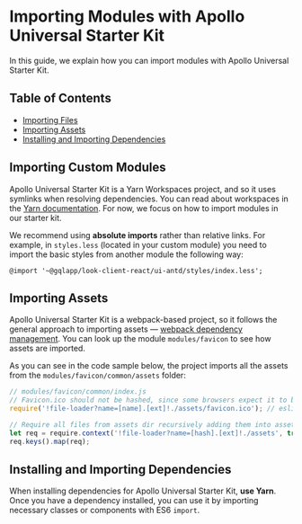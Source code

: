 # Importing Modules with Apollo Universal Starter Kit

In this guide, we explain how you can import modules with Apollo Universal Starter Kit.

## Table of Contents

* [Importing Files](#importing-custom-modules)
* [Importing Assets](#importing-assets)
* [Installing and Importing Dependencies](#installing-and-importing-dependencies)

## Importing Custom Modules

Apollo Universal Starter Kit is a Yarn Workspaces project, and so it uses symlinks when resolving dependencies. You can
read about workspaces in the [Yarn documentation]. For now, we focus on how to import modules in our starter kit.

We recommend using **absolute imports** rather than relative links. For example, in `styles.less` (located in your 
custom module) you need to import the basic styles from another module the following way:

```less
@import '~@gqlapp/look-client-react/ui-antd/styles/index.less';
```

## Importing Assets

Apollo Universal Starter Kit is a webpack-based project, so it follows the general approach to importing assets &mdash; 
[webpack dependency management]. You can look up the module `modules/favicon` to see how assets are imported. 

As you can see in the code sample below, the project imports all the assets from the `modules/favicon/common/assets`
folder:

```js
// modules/favicon/common/index.js
// Favicon.ico should not be hashed, since some browsers expect it to be exactly on /favicon.ico URL
require('!file-loader?name=[name].[ext]!./assets/favicon.ico'); // eslint-disable-line

// Require all files from assets dir recursively adding them into assets.json
let req = require.context('!file-loader?name=[hash].[ext]!./assets', true, /.*/);
req.keys().map(req);
```

## Installing and Importing Dependencies

When installing dependencies for Apollo Universal Starter Kit, **use Yarn**. Once you have a dependency installed, you 
can use it by importing necessary classes or components with ES6 `import`.

[yarn documentation]: https://yarnpkg.com/lang/en/docs/workspaces/
[webpack dependency management]: https://webpack.js.org/guides/dependency-management/
